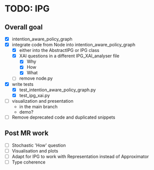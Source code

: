 # TODO: IPG

## Overall goal

- [x] intention_aware_policy_graph
- [x] integrate code from Node into intention_aware_policy_graph
  - [x] either into the AbstractIPG or IPG class
  - [x] XAI questions in a different IPG_XAI_analyser file
    - [x] Why
    - [x] How
    - [x] What
  - [ ] remove node.py
- [x] write tests
  - [x] test_intention_aware_policy_graph.py
  - [x] test_ipg_xai.py
- [ ] visualization and presentation
  - in the main branch
  - demo?
- [ ] Remove deprecated code and duplicated snippets

## Post MR work
- [ ] Stochastic 'How' question
- [ ] Visualisation and plots
- [ ] Adapt for IPG to work with Representation instead of Approximator
- [ ] Type coherence
